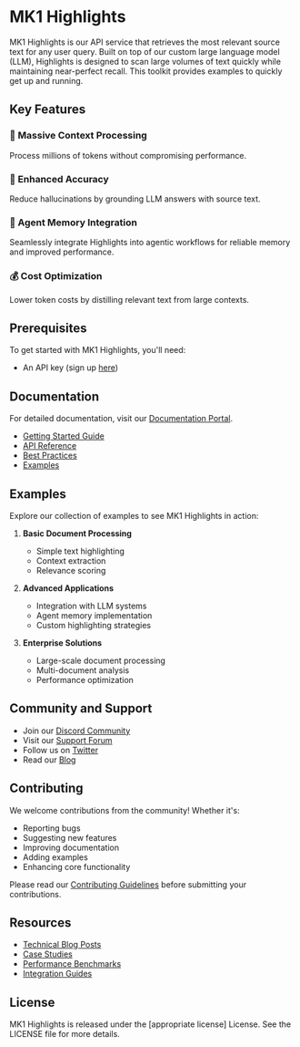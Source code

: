 # MK1 Highlights

MK1 Highlights is our API service that retrieves the most relevant source text for any user query. Built on top of our custom large language model (LLM), Highlights is designed to scan large volumes of text quickly while maintaining near-perfect recall. This toolkit provides examples to quickly get up and running.

## Key Features

### 🚀 Massive Context Processing
Process millions of tokens without compromising performance.

### 🎯 Enhanced Accuracy
Reduce hallucinations by grounding LLM answers with source text.

### 🧠 Agent Memory Integration
Seamlessly integrate Highlights into agentic workflows for reliable memory and improved performance.

### 💰 Cost Optimization
Lower token costs by distilling relevant text from large contexts.

## Prerequisites

To get started with MK1 Highlights, you'll need:
- An API key (sign up [here](https://mk1.ai/products/highlights))

## Documentation

For detailed documentation, visit our [Documentation Portal](link-to-docs).

- [Getting Started Guide](link)
- [API Reference](link)
- [Best Practices](link)
- [Examples](link)

## Examples

Explore our collection of examples to see MK1 Highlights in action:

1. **Basic Document Processing**
   - Simple text highlighting
   - Context extraction
   - Relevance scoring

2. **Advanced Applications**
   - Integration with LLM systems
   - Agent memory implementation
   - Custom highlighting strategies

3. **Enterprise Solutions**
   - Large-scale document processing
   - Multi-document analysis
   - Performance optimization

## Community and Support

- Join our [Discord Community](link)
- Visit our [Support Forum](link)
- Follow us on [Twitter](link)
- Read our [Blog](link)

## Contributing

We welcome contributions from the community! Whether it's:
- Reporting bugs
- Suggesting new features
- Improving documentation
- Adding examples
- Enhancing core functionality

Please read our [Contributing Guidelines](link) before submitting your contributions.

## Resources

- [Technical Blog Posts](link)
- [Case Studies](link)
- [Performance Benchmarks](link)
- [Integration Guides](link)

## License

MK1 Highlights is released under the [appropriate license] License. See the LICENSE file for more details.
